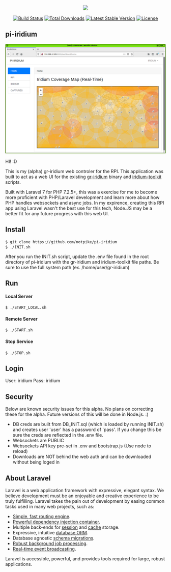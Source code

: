 <p align="center"><img src="https://res.cloudinary.com/dtfbvvkyp/image/upload/v1566331377/laravel-logolockup-cmyk-red.svg" width="400"></p>

<p align="center">
<a href="https://travis-ci.org/laravel/framework"><img src="https://travis-ci.org/laravel/framework.svg" alt="Build Status"></a>
<a href="https://packagist.org/packages/laravel/framework"><img src="https://poser.pugx.org/laravel/framework/d/total.svg" alt="Total Downloads"></a>
<a href="https://packagist.org/packages/laravel/framework"><img src="https://poser.pugx.org/laravel/framework/v/stable.svg" alt="Latest Stable Version"></a>
<a href="https://packagist.org/packages/laravel/framework"><img src="https://poser.pugx.org/laravel/framework/license.svg" alt="License"></a>
</p>

## pi-iridium

![Image of Pi-Iridium Dashboard](doc/pi1.png)

HI! :D

This is my (alpha) gr-iridium web controler for the RPI. This application was built to act as a web UI for the existing [gr-iridium](https://github.com/muccc/gr-iridium) binary and [iridium-toolkit](https://github.com/muccc/iridium-toolkit) scripts. 

Built with Laravel 7 for PHP 7.2.5+, this was a exercise for me to become more proficient with PHP/Laravel development and learn more about how PHP handles websockets and async jobs. In my expirence, creating this RPI app using Laravel wasn't the best use for this tech, Node.JS may be a better fit for any future progress with this web UI.

## Install
```
$ git clone https://github.com/notpike/pi-iridium
$ ./INIT.sh
```
After you run the INIT.sh script, update the .env file found in the root directory of pi-iridium with the gr-iridium and iridium-toolkit file paths. Be sure to use the full system path (ex. /home/user/gr-iridium) 

## Run
#### Local Server
```
$ ./START_LOCAL.sh
```

#### Remote Server
```
$ ./START.sh
```

#### Stop Service
```
$ ./STOP.sh
```

## Login
User: iridium
Pass: iridium

## Security
Below are known security issues for this alpha. No plans on correcting these for the alpha. Future versions of this will be done in Node.js. :)  

- DB creds are built from DB_INIT.sql (which is loaded by running INIT.sh) and creates user 'user' has a password of 'pass'. If you change this be sure the creds are reflected in the .env file.
- Websockets are PUBLIC
- Websockets API key pre-set in .env and bootstrap.js (Use node to reload)
- Downloads are NOT behind the web auth and can be downloaded without being loged in

## About Laravel

Laravel is a web application framework with expressive, elegant syntax. We believe development must be an enjoyable and creative experience to be truly fulfilling. Laravel takes the pain out of development by easing common tasks used in many web projects, such as:

- [Simple, fast routing engine](https://laravel.com/docs/routing).
- [Powerful dependency injection container](https://laravel.com/docs/container).
- Multiple back-ends for [session](https://laravel.com/docs/session) and [cache](https://laravel.com/docs/cache) storage.
- Expressive, intuitive [database ORM](https://laravel.com/docs/eloquent).
- Database agnostic [schema migrations](https://laravel.com/docs/migrations).
- [Robust background job processing](https://laravel.com/docs/queues).
- [Real-time event broadcasting](https://laravel.com/docs/broadcasting).

Laravel is accessible, powerful, and provides tools required for large, robust applications.



